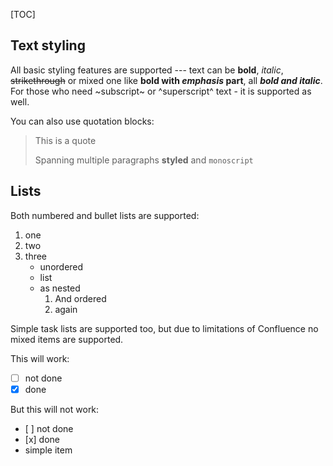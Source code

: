[TOC]

## Text styling

All basic styling features are supported --- text can be **bold**, *italic*, ~~strikethrough~~ or mixed one like **bold with *emphasis* part**, all ***bold and italic***. For those who need ~subscript~ or ^superscript^ text - it is supported as well.

You can also use quotation blocks:
> This is a quote
>
> Spanning multiple paragraphs **styled** and `monoscript`

## Lists

Both numbered and bullet lists are supported:

1. one
2. two
3. three
    * unordered
    * list
    * as nested
        1. And ordered
        2. again

Simple task lists are supported too, but due to limitations of Confluence no mixed items are supported.

This will work:

* [ ] not done
* [x] done

But this will not work:

* \[ \] not done
* \[x\] done
* simple item
